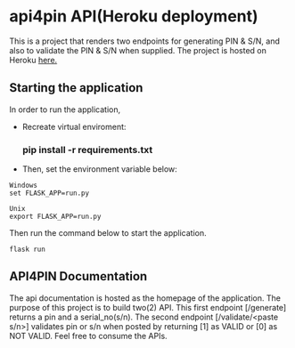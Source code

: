 # api4pin API(Heroku deployment)

This is a project that renders two endpoints for generating PIN & S/N, and also to validate the PIN & S/N when supplied.
The project is hosted on Heroku  <a href="https://api4pin.herokuapp.com">here.</a>


## Starting the application
In order to run the application,

* Recreate virtual enviroment:

	 ### pip install -r requirements.txt

* Then, set the environment variable below:

```
Windows
set FLASK_APP=run.py

Unix
export FLASK_APP=run.py
```
Then run the command below to start the application.
```
flask run
```

## API4PIN Documentation

The api documentation is hosted as the homepage
of the application.
The purpose of this project is to build two(2) API. 
This first endpoint [/generate] returns a pin and a serial_no(s/n). The second endpoint [/validate/<paste s/n>] validates pin or s/n when posted by returning [1] as VALID or [0] as NOT VALID.
Feel free to consume the APIs.

